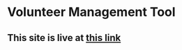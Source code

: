 # Volunteer Management Tool

## This site is live at [this link](https://volunteer-management-system-three.vercel.app/)
